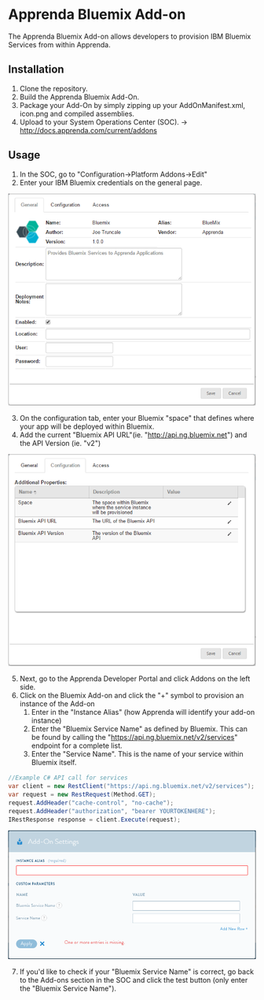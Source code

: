 # Apprenda Bluemix Add-on

The Apprenda Bluemix Add-on allows developers to provision IBM Bluemix Services from within Apprenda. 

## Installation

1. Clone the repository.
2. Build the Apprenda Bluemix Add-On.
3. Package your Add-On by simply zipping up your AddOnManifest.xml, icon.png and compiled assemblies. 
4. Upload to your System Operations Center (SOC). -> http://docs.apprenda.com/current/addons


## Usage
1. In the SOC, go to "Configuration->Platform Addons->Edit"
2. Enter your IBM Bluemix credentials on the general page.       


![](/readme_images/bluemixaddon_general.png)


3. On the configuration tab, enter your Bluemix "space" that defines where your app will be deployed within Bluemix. 
4. Add the current "Bluemix API URL"(ie. "http://api.ng.bluemix.net") and the API Version (ie. "v2")  


![](/readme_images/bluemixaddon_config.png)


5. Next, go to the Apprenda Developer Portal and click Addons on the left side.
6. Click on the Bluemix Add-on and click the "+" symbol to provision an instance of the Add-on
    1. Enter in the "Instance Alias" (how Apprenda will identify your add-on instance)
    2. Enter the "Bluemix Service Name" as defined by Bluemix. This can be found by calling the "https://api.ng.bluemix.net/v2/services" endpoint for a complete list.
    3. Enter the "Service Name". This is the name of your service within Bluemix itself. 

```cs
//Example C# API call for services
var client = new RestClient("https://api.ng.bluemix.net/v2/services");
var request = new RestRequest(Method.GET);
request.AddHeader("cache-control", "no-cache");
request.AddHeader("authorization", "bearer YOURTOKENHERE");
IRestResponse response = client.Execute(request);
```
    
![](/readme_images/bluemixaddon_provision.png)

7. If you'd like to check if your "Bluemix Service Name" is correct, go back to the Add-ons section in the SOC and click the test button (only enter the "Bluemix Service Name"). 
